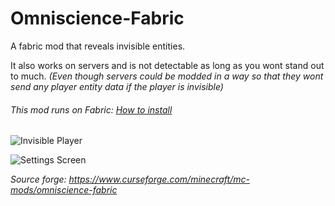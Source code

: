 # Omniscience-Fabric
A fabric mod that reveals invisible entities.

It also works on servers and is not detectable as long as you wont stand out to much.
_(Even though servers could be modded in a way so that they wont send any player entity data if the player is invisible)_

###### This mod runs on Fabric: [How to install](https://fabricmc.net/ "How to install")


![Invisible Player](https://i.postimg.cc/QCCc73Vh/2021-06-30-16-02-56.png "")

![Settings Screen](https://i.postimg.cc/sDt5MbzC/2021-06-30-15-57-55.png "Settings Screen")

_Source forge: https://www.curseforge.com/minecraft/mc-mods/omniscience-fabric_
